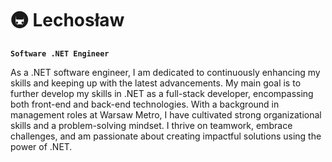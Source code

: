 # 🚇 Lechosław

**`Software .NET Engineer`**

As a .NET software engineer, I am dedicated to continuously enhancing my 
skills and keeping up with the latest advancements. My main goal is to 
further develop my skills in .NET as a full-stack developer, encompassing 
both front-end and back-end technologies. With a background in 
management roles at Warsaw Metro, I have cultivated strong organizational 
skills and a problem-solving mindset. I thrive on teamwork, embrace 
challenges, and am passionate about creating impactful solutions using the 
power of .NET.
<!--
**lechu0715/lechu0715** is a ✨ _special_ ✨ repository because its `README.md` (this file) appears on your GitHub profile.

Here are some ideas to get you started:

- 🔭 I’m currently working on ...
- 🌱 I’m currently learning ...
- 👯 I’m looking to collaborate on ...
- 🤔 I’m looking for help with ...
- 💬 Ask me about ...
- 📫 How to reach me: ...
- 😄 Pronouns: ...
- ⚡ Fun fact: ...
-->
